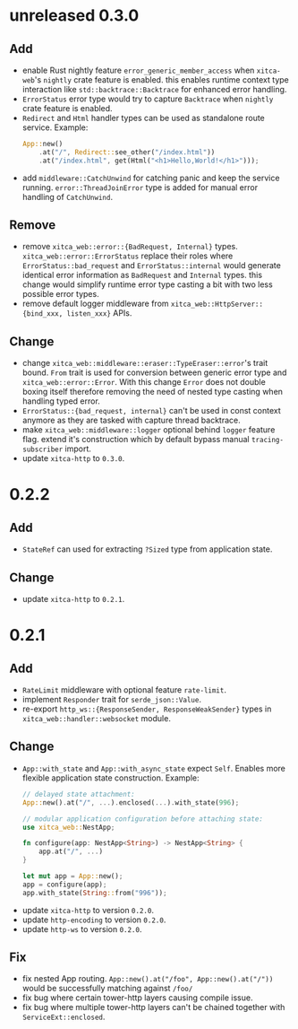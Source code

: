 # unreleased 0.3.0
## Add
- enable Rust nightly feature `error_generic_member_access` when `xitca-web`'s `nightly` crate feature is enabled. this enables runtime context type interaction like `std::backtrace::Backtrace` for enhanced error handling.
- `ErrorStatus` error type would try to capture `Backtrace` when `nightly` crate feature is enabled.
- `Redirect` and `Html` handler types can be used as standalone route service. Example:
    ```rust
    App::new()
        .at("/", Redirect::see_other("/index.html"))
        .at("/index.html", get(Html("<h1>Hello,World!</h1>")));
    ```
- add `middleware::CatchUnwind` for catching panic and keep the service running. `error::ThreadJoinError` type is added for manual error handling of `CatchUnwind`.

## Remove
- remove `xitca_web::error::{BadRequest, Internal}` types. `xitca_web::error::ErrorStatus` replace their roles where `ErrorStatus::bad_request` and `ErrorStatus::internal` would generate identical error information as `BadRequest` and `Internal` types. this change would simplify runtime error type casting a bit with two less possible error types.
- remove default logger middleware from `xitca_web::HttpServer::{bind_xxx, listen_xxx}` APIs.

## Change
- change `xitca_web::middleware::eraser::TypeEraser::error`'s trait bound. `From` trait is used for conversion between generic error type and `xitca_web::error::Error`. With this change `Error` does not double boxing itself therefore removing the need of nested type casting when handling typed error.
- `ErrorStatus::{bad_request, internal}` can't be used in const context anymore as they are tasked with capture thread backtrace.
- make `xitca_web::middleware::logger` optional behind `logger` feature flag. extend it's construction which by default bypass manual `tracing-subscriber` import.
- update `xitca-http` to `0.3.0`.

# 0.2.2
## Add
- `StateRef` can used for extracting `?Sized` type from application state.

## Change
- update `xitca-http` to `0.2.1`.

# 0.2.1
## Add
- `RateLimit` middleware with optional feature `rate-limit`.
- implement `Responder` trait for `serde_json::Value`.
- re-export `http_ws::{ResponseSender, ResponseWeakSender}` types in `xitca_web::handler::websocket` module.

## Change
- `App::with_state` and `App::with_async_state` expect `Self`. Enables more flexible application state construction. Example:
    ```rust
    // delayed state attachment:
    App::new().at("/", ...).enclosed(...).with_state(996);

    // modular application configuration before attaching state:
    use xitca_web::NestApp;

    fn configure(app: NestApp<String>) -> NestApp<String> {
        app.at("/", ...)
    }

    let mut app = App::new();
    app = configure(app);
    app.with_state(String::from("996"));
    ```
- update `xitca-http` to version `0.2.0`.
- update `http-encoding` to version `0.2.0`.
- update `http-ws` to version `0.2.0`.

## Fix
- fix nested App routing. `App::new().at("/foo", App::new().at("/"))` would be successfully matching against `/foo/`
- fix bug where certain tower-http layers causing compile issue.
- fix bug where multiple tower-http layers can't be chained together with `ServiceExt::enclosed`.
